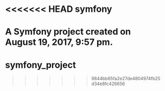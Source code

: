 <<<<<<< HEAD
symfony
=======

A Symfony project created on August 19, 2017, 9:57 pm.
=======
# symfony_project
>>>>>>> 9844bb65fa2e27de4804974fb25d34e8fc426656
